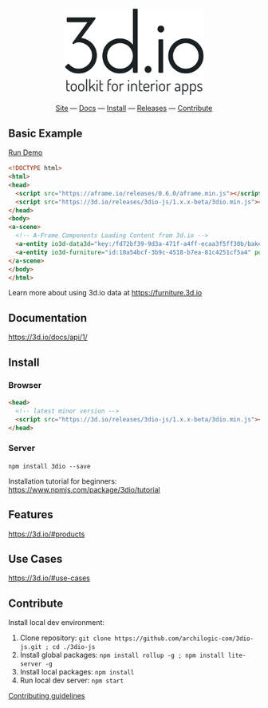 <p align="center"><a href="https://3d.io" target="_blank"><img width="280" alt="toolkit for interior apps" src="3dio-logo.png"></a></p>

<div align="center">
  <a href="https://3d.io">Site</a>
  &mdash;
  <a href="https://3d.io/docs/api/1/">Docs</a>
  &mdash;
  <a href="#install">Install</a>
  &mdash;
  <a href="https://3d.io/releases/">Releases</a>
  &mdash;
  <a href="#contribute">Contribute</a>
</div>


## Basic Example

[Run Demo](https://3dio-aframe.glitch.me)
```html
<!DOCTYPE html>
<html>
<head>
  <script src="https://aframe.io/releases/0.6.0/aframe.min.js"></script>
  <script src="https://3d.io/releases/3dio-js/1.x.x-beta/3dio.min.js"></script>
</head>
<body>
<a-scene>
  <!-- A-Frame Components Loading Content from 3d.io -->
  <a-entity io3d-data3d="key:/fd72bf39-9d3a-471f-a4ff-ecaa3f5ff30b/bake/2017-04-15_22-45-14_XsiltX/regular/lighting.gz.data3d.buffer" position="0 -5 -6"></a-entity>
  <a-entity io3d-furniture="id:10a54bcf-3b9c-4518-b7ea-81c4251cf5a4" position="-0.85 -5 -5.4"></a-entity>
</a-scene>
</body>
</html>
```

Learn more about using 3d.io data at https://furniture.3d.io

## Documentation

https://3d.io/docs/api/1/

## Install

### Browser

```html
<head>
  <!-- latest minor version -->
  <script src="https://3d.io/releases/3dio-js/1.x.x-beta/3dio.min.js"></script>
</head>
```

### Server

`npm install 3dio --save`

Installation tutorial for beginners: https://www.npmjs.com/package/3dio/tutorial

## Features

https://3d.io/#products

## Use Cases

https://3d.io/#use-cases

## Contribute

Install local dev environment:

1. Clone repository: `git clone https://github.com/archilogic-com/3dio-js.git ; cd ./3dio-js`
2. Install global packages: `npm install rollup -g ; npm install lite-server -g`
3. Install local packages: `npm install`
4. Run local dev server: `npm start`

[Contributing guidelines](CONTRIBUTING.md)

